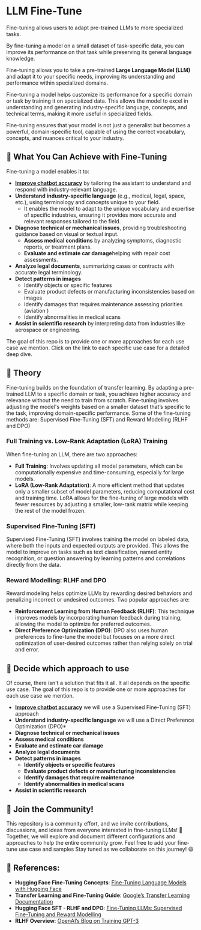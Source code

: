 
# **LLM Fine-Tune**

Fine-tuning allows users to adapt pre-trained LLMs to more specialized tasks.

By fine-tuning a model on a small dataset of task-specific data, you can improve its 
performance on that task while preserving its general language knowledge.

Fine-tuning allows you to take a pre-trained **Large Language Model (LLM)** and 
adapt it to your specific needs, improving its understanding and performance within 
specialized domains.

Fine-tuning a model helps customize its performance for a specific domain or task by 
training it on specialized data. This allows the model to excel in understanding and 
generating industry-specific language, concepts, and technical terms, making it more 
useful in specialized fields.

Fine-tuning ensures that your model is not just a generalist but becomes a powerful, 
domain-specific tool, capable of using the correct vocabulary, concepts, and nuances 
critical to your industry.

## 🎯️ **What You Can Achieve with Fine-Tuning**

Fine-tuning a model enables it to:
- [**Improve chatbot accuracy**](https://github.com/gen-mind/fine-tuning/tree/main/usecase-chatbot/readme.md)  by tailoring the assistant to understand and respond with industry-relevant 
language.
- **Understand industry-specific language** (e.g., medical, legal, space, etc.), 
using terminology and concepts unique to your field.
   - It enables the model to adapt to the unique vocabulary and expertise of specific 
  industries, ensuring it provides more accurate and relevant responses tailored to the field.
- **Diagnose technical or mechanical issues**, providing troubleshooting guidance based on 
visual or textual input.
  - **Assess medical conditions** by analyzing symptoms, diagnostic reports, or treatment plans.
  - **Evaluate and estimate car damage**helping with repair cost assessments.
- **Analyze legal documents**, summarizing cases or contracts with accurate legal terminology.
- **Detect patterns in images** 
   - Identify objects or specific features
   - Evaluate product defects or manufacturing inconsistencies based on images
   - Identify damages that requires maintenance assessing priorities (aviation )
   - Identify abnormalities in medical scans
- **Assist in scientific research** by interpreting data from industries like aerospace or engineering.

The goal of this repo is to provide one or more approaches for each use case we mention. Click on the link to 
each specific use case for a detailed deep dive.


## 📘 **Theory**
Fine-tuning builds on the foundation of transfer learning. By adapting a pre-trained LLM to a 
specific domain or task, you achieve higher accuracy and relevance without the need to train 
from scratch. Fine-tuning involves adjusting the model's weights based on a smaller dataset 
that’s specific to the task, improving domain-specific performance.
Some of the fine-tuning methods are: Supervised Fine-Tuning (SFT) and Reward Modelling (RLHF and DPO)


### Full Training vs. Low-Rank Adaptation (LoRA) Training
When fine-tuning an LLM, there are two approaches:
- **Full Training**: Involves updating all model parameters, which can be computationally expensive and time-consuming, especially for large models.
- **LoRA (Low-Rank Adaptation)**: A more efficient method that updates only a smaller subset of model parameters, reducing computational cost and training time. LoRA allows for the fine-tuning of large models with fewer resources by adjusting a smaller, low-rank matrix while keeping the rest of the model frozen.


### Supervised Fine-Tuning (SFT)
Supervised Fine-Tuning (SFT) involves training the model on labeled data, where both the 
inputs and expected outputs are provided. This allows the model to improve on tasks such 
as text classification, named entity recognition, or question answering by learning patterns
and correlations directly from the data.

### Reward Modelling: RLHF and DPO
Reward modeling helps optimize LLMs by rewarding desired behaviors and penalizing incorrect 
or undesired outcomes. Two popular approaches are:
- **Reinforcement Learning from Human Feedback (RLHF)**: This technique improves models by 
incorporating human feedback during training, allowing the model to optimize for preferred 
outcomes.
- **Direct Preference Optimization (DPO)**: DPO also uses human preferences to fine-tune 
the model but focuses on a more direct optimization of user-desired outcomes rather than 
relying solely on trial and error.

## 🚀 **Decide which approach to use**
Of course, there isn't a solution that fits it all. It all depends on the specific use case.
The goal of this repo is to provide one or more approaches for each use case we mention.
- [**Improve chatbot accuracy**](https://github.com/gen-mind/fine-tuning/tree/main/usecase-chatbot/readme.md)   we will use  a Supervised Fine-Tuning (SFT) approach
- **Understand industry-specific language**  we will use  a Direct Preference Optimization (DPO)*
- **Diagnose technical or mechanical issues**  
- **Assess medical conditions**  
- **Evaluate and estimate car damage**  
- **Analyze legal documents**  
- **Detect patterns in images**  
  - **Identify objects or specific features**  
  - **Evaluate product defects or manufacturing inconsistencies**  
  - **Identify damages that require maintenance**  
  - **Identify abnormalities in medical scans**  
- **Assist in scientific research**  

## 🎉 **Join the Community!**

This repository is a community effort, and we invite contributions, discussions, and ideas from everyone interested in fine-tuning LLMs! 🤝 Together, we will explore and document different configurations and approaches to help the entire community grow.
Feel free to add your fine-tune use case and samples
Stay tuned as we collaborate on this journey! 😄




## 📑 References:
- **Hugging Face Fine-Tuning Concepts**: [Fine-Tuning Language Models with Hugging Face](https://huggingface.co/blog/fine-tune-transformers)
- **Transfer Learning and Fine-Tuning Guide**: [Google’s Transfer Learning Documentation](https://developers.google.com/machine-learning/glossary#transfer_learning)
- **Hugging Face SFT - RLHF and DPO**: [Fine-Tuning LLMs: Supervised Fine-Tuning and Reward Modelling](https://huggingface.co/blog/rishiraj/finetune-llms)
- **RLHF Overview**: [OpenAI’s Blog on Training GPT-3](https://openai.com/blog/instruction-following)


